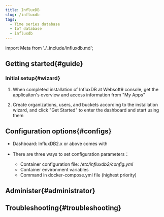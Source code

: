 ```yaml
---
title: InfluxDB
slug: /influxdb
tags:
  - Time series database 
  - IoT database
  - influxdb
---
```


import Meta from './_include/influxdb.md';

<Meta name="meta" />

## Getting started{#guide}

### Initial setup{#wizard}

1. When completed installation of InfluxDB at Websoft9 console, get the applicaiton's overview and access information from "My Apps"  

2. Create organizations, users, and buckets according to the installation wizard, and click "Get Started" to enter the dashboard and start using them 

## Configuration options{#configs}

- Dashboard: InfluxDB2.x or above comes with

- There are three ways to set configuration parameters：

  - Container configuration file: */etc/influxdb2/config.yml*
  - Container environment variables
  - Command in docker-compose.yml file (highest priority) 

## Administer{#administrator}

## Troubleshooting{#troubleshooting}
